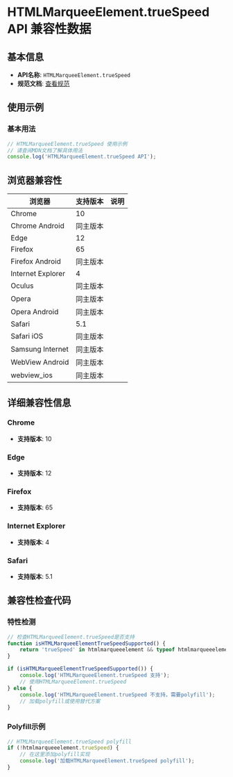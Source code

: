 # HTMLMarqueeElement.trueSpeed API 兼容性数据

## 基本信息

- **API名称**: `HTMLMarqueeElement.trueSpeed`
- **规范文档**: [查看规范](https://html.spec.whatwg.org/multipage/obsolete.html#dom-marquee-truespeed)

## 使用示例

### 基本用法

```javascript
// HTMLMarqueeElement.trueSpeed 使用示例
// 请查阅MDN文档了解具体用法
console.log('HTMLMarqueeElement.trueSpeed API');
```

## 浏览器兼容性

| 浏览器 | 支持版本 | 说明 |
|--------|----------|------|
| Chrome | 10 |  |
| Chrome Android | 同主版本 |  |
| Edge | 12 |  |
| Firefox | 65 |  |
| Firefox Android | 同主版本 |  |
| Internet Explorer | 4 |  |
| Oculus | 同主版本 |  |
| Opera | 同主版本 |  |
| Opera Android | 同主版本 |  |
| Safari | 5.1 |  |
| Safari iOS | 同主版本 |  |
| Samsung Internet | 同主版本 |  |
| WebView Android | 同主版本 |  |
| webview_ios | 同主版本 |  |

## 详细兼容性信息

### Chrome

- **支持版本**: 10

### Edge

- **支持版本**: 12

### Firefox

- **支持版本**: 65

### Internet Explorer

- **支持版本**: 4

### Safari

- **支持版本**: 5.1

## 兼容性检查代码

### 特性检测

```javascript
// 检查HTMLMarqueeElement.trueSpeed是否支持
function isHTMLMarqueeElementTrueSpeedSupported() {
    return 'trueSpeed' in htmlmarqueeelement && typeof htmlmarqueeelement.trueSpeed === 'function';
}

if (isHTMLMarqueeElementTrueSpeedSupported()) {
    console.log('HTMLMarqueeElement.trueSpeed 支持');
    // 使用HTMLMarqueeElement.trueSpeed
} else {
    console.log('HTMLMarqueeElement.trueSpeed 不支持，需要polyfill');
    // 加载polyfill或使用替代方案
}
```

### Polyfill示例

```javascript
// HTMLMarqueeElement.trueSpeed polyfill
if (!htmlmarqueeelement.trueSpeed) {
    // 在这里添加polyfill实现
    console.log('加载HTMLMarqueeElement.trueSpeed polyfill');
}
```

